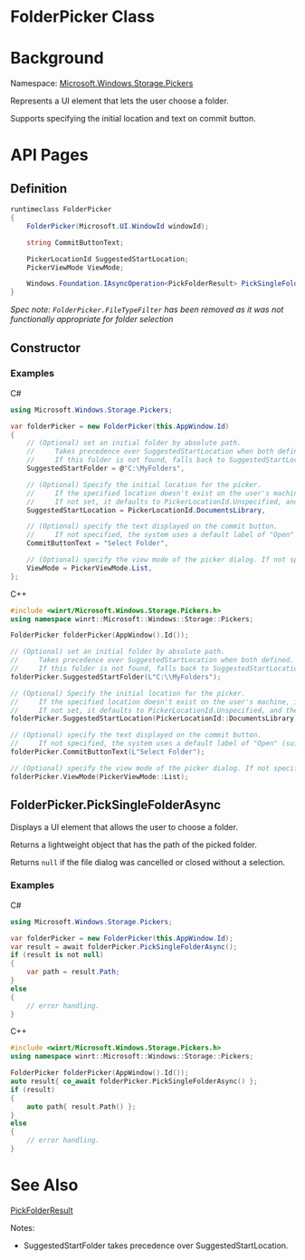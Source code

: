 FolderPicker Class
===

# Background

Namespace: [Microsoft.Windows.Storage.Pickers](./Microsoft.Windows.Storage.Pickers.md)

Represents a UI element that lets the user choose a folder.

Supports specifying the initial location and text on commit button.

# API Pages

## Definition

```C#
runtimeclass FolderPicker
{
    FolderPicker(Microsoft.UI.WindowId windowId);

    string CommitButtonText;

    PickerLocationId SuggestedStartLocation;
    PickerViewMode ViewMode;

    Windows.Foundation.IAsyncOperation<PickFolderResult> PickSingleFolderAsync();
}
```

*Spec note:*
*`FolderPicker.FileTypeFilter` has been removed as it was not functionally appropriate for folder 
selection*

## Constructor

### Examples

C#

```C#
using Microsoft.Windows.Storage.Pickers;

var folderPicker = new FolderPicker(this.AppWindow.Id)
{
    // (Optional) set an initial folder by absolute path. 
    //     Takes precedence over SuggestedStartLocation when both defined.
    //     If this folder is not found, falls back to SuggestedStartLocation.
    SuggestedStartFolder = @"C:\MyFolders",

    // (Optional) Specify the initial location for the picker. 
    //     If the specified location doesn't exist on the user's machine, it falls back to the DocumentsLibrary.
    //     If not set, it defaults to PickerLocationId.Unspecified, and the system will use its default location.
    SuggestedStartLocation = PickerLocationId.DocumentsLibrary,

    // (Optional) specify the text displayed on the commit button. 
    //     If not specified, the system uses a default label of "Open" (suitably translated).
    CommitButtonText = "Select Folder",

    // (Optional) specify the view mode of the picker dialog. If not specified, default to List.
    ViewMode = PickerViewMode.List,
};
```

C++

```C++
#include <winrt/Microsoft.Windows.Storage.Pickers.h>
using namespace winrt::Microsoft::Windows::Storage::Pickers;

FolderPicker folderPicker(AppWindow().Id());

// (Optional) set an initial folder by absolute path. 
//     Takes precedence over SuggestedStartLocation when both defined.
//     If this folder is not found, falls back to SuggestedStartLocation.
folderPicker.SuggestedStartFolder(L"C:\\MyFolders");

// (Optional) Specify the initial location for the picker. 
//     If the specified location doesn't exist on the user's machine, it falls back to the DocumentsLibrary.
//     If not set, it defaults to PickerLocationId.Unspecified, and the system will use its default location.
folderPicker.SuggestedStartLocation(PickerLocationId::DocumentsLibrary);

// (Optional) specify the text displayed on the commit button. 
//     If not specified, the system uses a default label of "Open" (suitably translated).
folderPicker.CommitButtonText(L"Select Folder");

// (Optional) specify the view mode of the picker dialog. If not specified, default to List.
folderPicker.ViewMode(PickerViewMode::List);
```

## FolderPicker.PickSingleFolderAsync

Displays a UI element that allows the user to choose a folder.

Returns a lightweight object that has the path of the picked folder.

Returns `null` if the file dialog was cancelled or closed without a selection.

### Examples

C#

```C#
using Microsoft.Windows.Storage.Pickers;

var folderPicker = new FolderPicker(this.AppWindow.Id);
var result = await folderPicker.PickSingleFolderAsync();
if (result is not null)
{
    var path = result.Path;
}
else
{
    // error handling.
}
```

C++
```C++
#include <winrt/Microsoft.Windows.Storage.Pickers.h>
using namespace winrt::Microsoft::Windows::Storage::Pickers;

FolderPicker folderPicker(AppWindow().Id());
auto result{ co_await folderPicker.PickSingleFolderAsync() };
if (result)
{
    auto path{ result.Path() };
}
else
{
    // error handling.
}
```

# See Also

[PickFolderResult](./PickFolderResult.md)

Notes:

- SuggestedStartFolder takes precedence over SuggestedStartLocation.
